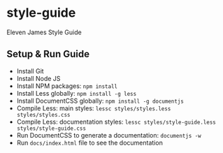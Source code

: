 # style-guide

Eleven James Style Guide

## Setup & Run Guide
- Install Git
- Install Node JS
- Install NPM packages: ``npm install``
- Install Less globally: ``npm install -g less``
- Install DocumentCSS globally: ``npm install -g documentjs``
- Compile Less: main styles: ``lessc styles/styles.less styles/styles.css``
- Compile Less: documentation styles: ``lessc styles/style-guide.less styles/style-guide.css``
- Run DocumentCSS to generate a documentation: ``documentjs -w``
- Run ``docs/index.html`` file to see the documentation
